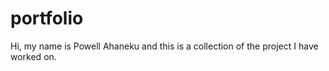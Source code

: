 # portfolio
Hi, my name is Powell Ahaneku and this is a collection of the project I have worked on. 
